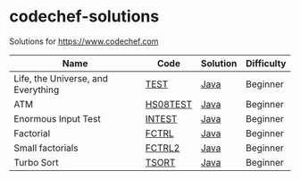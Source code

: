 codechef-solutions
==================

Solutions for https://www.codechef.com

| Name | Code | Solution | Difficulty |
| ---- | ---- | -------- | ---------- |
| Life, the Universe, and Everything | [TEST](https://www.codechef.com/problems/TEST) | [Java](./TEST/Main.java) | Beginner
| ATM | [HS08TEST](https://www.codechef.com/problems/HS08TEST) | [Java](./HS08TEST/Main.java) | Beginner
| Enormous Input Test | [INTEST](https://www.codechef.com/problems/INTEST) | [Java](./INTEST/Main.java) | Beginner
| Factorial | [FCTRL](https://www.codechef.com/problems/FCTRL) | [Java](./FCTRL/Main.java) | Beginner
| Small factorials | [FCTRL2](https://www.codechef.com/problems/FCTRL2) | [Java](./FCTRL2/Main.java) | Beginner
| Turbo Sort | [TSORT](https://www.codechef.com/problems/TSORT) | [Java](./TSORT/Main.java) | Beginner
